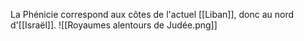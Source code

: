 La Phénicie correspond aux côtes de l'actuel [[Liban]], donc au nord d'[[Israël]].
![[Royaumes alentours de Judée.png]]